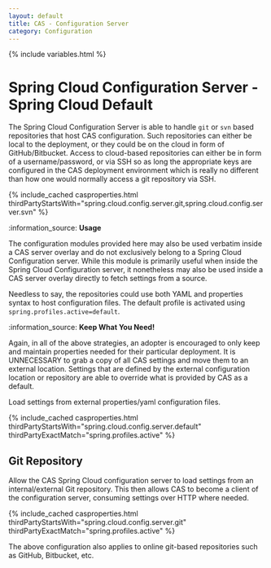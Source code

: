```yaml
---
layout: default
title: CAS - Configuration Server
category: Configuration
---
```


{% include variables.html %}

# Spring Cloud Configuration Server - Spring Cloud Default

The Spring Cloud Configuration Server is able to handle `git` or `svn` based repositories that host CAS configuration.
Such repositories can either be local to the deployment, or they could be on the cloud in form of GitHub/Bitbucket. Access to
cloud-based repositories can either be in form of a username/password, or via SSH so as long the appropriate keys are configured in the
CAS deployment environment which is really no different than how one would normally access a git repository via SSH.

{% include_cached casproperties.html thirdPartyStartsWith="spring.cloud.config.server.git,spring.cloud.config.server.svn" %}

<div class="alert alert-info mt-3">:information_source: <strong>Usage</strong><p>The configuration modules provided here may also be used verbatim inside a CAS server overlay and do not exclusively belong to a Spring Cloud Configuration server. While this module is primarily useful when inside the Spring Cloud Configuration server, it nonetheless may also be used inside a CAS server overlay directly to fetch settings from a source.</p></div>


Needless to say, the repositories could use both YAML and properties syntax to host configuration files.
The default profile is activated using `spring.profiles.active=default`.

<div class="alert alert-info">:information_source: <strong>Keep What You Need!</strong><p>Again, in all of the above strategies,
an adopter is encouraged to only keep and maintain properties needed for their particular deployment. It is
UNNECESSARY to grab a copy of all CAS settings and move them to an external location. Settings that are
defined by the external configuration location or repository are able to override what is provided by CAS
as a default.</p></div>

Load settings from external properties/yaml configuration files.

{% include_cached casproperties.html
thirdPartyStartsWith="spring.cloud.config.server.default"
thirdPartyExactMatch="spring.profiles.active"
%}

## Git Repository

Allow the CAS Spring Cloud configuration server to load settings from an internal/external Git repository.
This then allows CAS to become a client of the configuration server, consuming settings over HTTP where needed.

{% include_cached casproperties.html
thirdPartyStartsWith="spring.cloud.config.server.git"
thirdPartyExactMatch="spring.profiles.active"
%}

The above configuration also applies to online git-based repositories such as GitHub, Bitbucket, etc.

